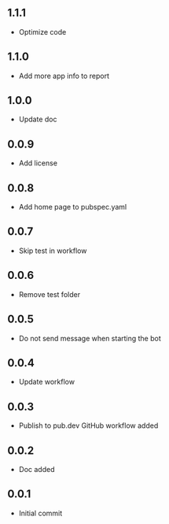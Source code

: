 ## 1.1.1

* Optimize code

## 1.1.0

* Add more app info to report

## 1.0.0

* Update doc

## 0.0.9

* Add license

## 0.0.8

* Add home page to pubspec.yaml

## 0.0.7

* Skip test in workflow

## 0.0.6

* Remove test folder

## 0.0.5

* Do not send message when starting the bot

## 0.0.4

* Update workflow

## 0.0.3

* Publish to pub.dev GitHub workflow added

## 0.0.2

* Doc added

## 0.0.1

* Initial commit
